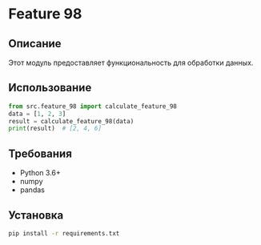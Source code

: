 # Feature 98
## Описание
Этот модуль предоставляет функциональность для обработки данных.
## Использование
```python
from src.feature_98 import calculate_feature_98
data = [1, 2, 3]
result = calculate_feature_98(data)
print(result)  # [2, 4, 6]
```
## Требования
- Python 3.6+
- numpy
- pandas
## Установка
```bash
pip install -r requirements.txt
```